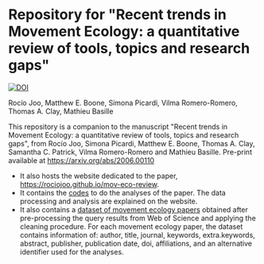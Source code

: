 # Repository for "Recent trends in Movement Ecology: a quantitative review of tools, topics and research gaps"

[![DOI](https://zenodo.org/badge/DOI/10.5281/zenodo.4024707.svg)](https://doi.org/10.5281/zenodo.4024707)

Rocío Joo, Matthew E. Boone, Simona Picardi, Vilma Romero-Romero, Thomas A. Clay, Mathieu Basille

This repository is a companion to the manuscript "Recent trends in Movement Ecology: a quantitative review of tools, topics and research gaps", from Rocío Joo, Simona Picardi, Matthew E. Boone, Thomas A. Clay, Samantha C. Patrick, Vilma Romero-Romero and Mathieu Basille. Pre-print available at https://arxiv.org/abs/2006.00110

  - It also hosts the website dedicated to the paper,
    <https://rociojoo.github.io/mov-eco-review>.
  - It contains the [codes](./R/) to do the analyses of the paper. The data
    processing and analysis are explained on the website.
  - It also contains a [dataset of movement ecology
    papers](./Data/cleaned_papers_all_years_simple.csv) obtained after
    pre-processing the query results from Web of Science and applying the
    cleaning procedure. For each movement ecology paper, the dataset contains
    information of: author, title, journal, keywords, extra.keywords, abstract,
    publisher, publication date, doi, affiliations, and an alternative
    identifier used for the analyses.


